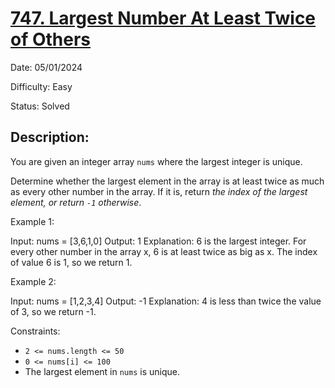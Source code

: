 # [747\. Largest Number At Least Twice of Others](https://leetcode.com/problems/largest-number-at-least-twice-of-others/)

Date: 05/01/2024

Difficulty: Easy

Status: Solved

## Description:

You are given an integer array `nums` where the largest integer is unique.

Determine whether the largest element in the array is at least twice as much as every other number in the array. If it is, return *the index of the largest element, or return *`-1`* otherwise*.

Example 1:

Input: nums = [3,6,1,0]
Output: 1
Explanation: 6 is the largest integer.
For every other number in the array x, 6 is at least twice as big as x.
The index of value 6 is 1, so we return 1.

Example 2:

Input: nums = [1,2,3,4]
Output: -1
Explanation: 4 is less than twice the value of 3, so we return -1.

Constraints:

-   `2 <= nums.length <= 50`
-   `0 <= nums[i] <= 100`
-   The largest element in `nums` is unique.